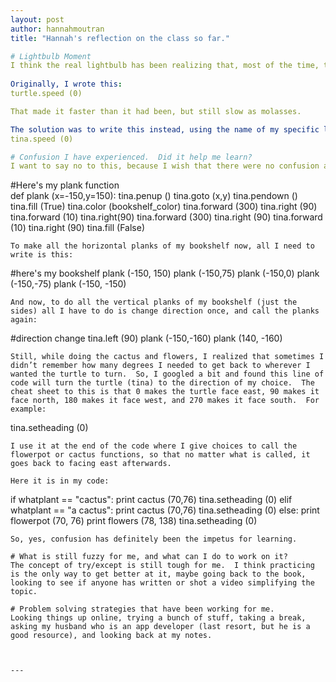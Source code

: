 ```yaml
---
layout: post 
author: hannahmoutran
title: "Hannah's reflection on the class so far."

# Lightbulb Moment 
I think the real lightbulb has been realizing that, most of the time, the error is caused by a punctuation mark that is missing or a capital letter or an extra space that means that Python doesn’t recognize what I am referring to.  That said, there was also the misunderstanding that I had of how to speed up my turtle. 
 
Originally, I wrote this: 
turtle.speed (0)

That made it faster than it had been, but still slow as molasses.  

The solution was to write this instead, using the name of my specific little turtle that I created: 
tina.speed (0) 

# Confusion I have experienced.  Did it help me learn? 
I want to say no to this, because I wish that there were no confusion and I just learned in this very stress-free, one thing after the other manner.  However, yes, I am finding that when I run into problems, I do end up learning a lot.  As an example, in the beginning, I made every plank of the bookshelf by making a rectangle and filling it in.  It worked, but it was really hard to keep track of where I was in the screen grid, and also my turtle would sometimes end up turned the wrong way.  I ended up making a plank function, so that was easier and made it simpler to keep track of what way the turtle was turned.  

```
#Here's my plank function  
def plank (x=-150,y=150):
	tina.penup ()
	tina.goto (x,y)
	tina.pendown ()
	tina.fill (True)
	tina.color (bookshelf_color)
	tina.forward (300)
	tina.right (90)
	tina.forward (10)
	tina.right(90)
	tina.forward (300)
	tina.right (90)
	tina.forward (10)
	tina.right (90)
	tina.fill (False)
```
To make all the horizontal planks of my bookshelf now, all I need to write is this: 
```
#here's my bookshelf
plank (-150, 150)
plank (-150,75)
plank (-150,0)
plank (-150,-75)
plank (-150, -150)
```
And now, to do all the vertical planks of my bookshelf (just the sides) all I have to do is change direction once, and call the planks again: 
```
#direction change
tina.left (90)
plank (-150,-160)
plank (140, -160)
```
Still, while doing the cactus and flowers, I realized that sometimes I didn’t remember how many degrees I needed to get back to wherever I wanted the turtle to turn.  So, I googled a bit and found this line of code will turn the turtle (tina) to the direction of my choice.  The cheat sheet to this is that 0 makes the turtle face east, 90 makes it face north, 180 makes it face west, and 270 makes it face south.  For example: 
```
tina.setheading (0) 
```
I use it at the end of the code where I give choices to call the flowerpot or cactus functions, so that no matter what is called, it goes back to facing east afterwards.  

Here it is in my code: 
```
if whatplant == "cactus":
	print cactus (70,76)
	tina.setheading (0)
elif whatplant == "a cactus":
	print cactus (70,76)
	tina.setheading (0)
else: 
	print flowerpot (70, 76)
	print flowers (78, 138)
	tina.setheading (0)
``` 
So, yes, confusion has definitely been the impetus for learning. 

# What is still fuzzy for me, and what can I do to work on it? 
The concept of try/except is still tough for me.  I think practicing is the only way to get better at it, maybe going back to the book, looking to see if anyone has written or shot a video simplifying the topic.  

# Problem solving strategies that have been working for me. 
Looking things up online, trying a bunch of stuff, taking a break, asking my husband who is an app developer (last resort, but he is a good resource), and looking back at my notes.    



---
```

